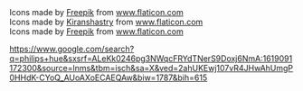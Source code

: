 <div>Icons made by <a href="https://www.freepik.com" title="Freepik">Freepik</a> from <a href="https://www.flaticon.com/" title="Flaticon">www.flaticon.com</a></div>
<div>Icons made by <a href="https://www.flaticon.com/authors/kiranshastry" title="Kiranshastry">Kiranshastry</a> from <a href="https://www.flaticon.com/" title="Flaticon">www.flaticon.com</a></div>
<div>Icons made by <a href="https://www.freepik.com" title="Freepik">Freepik</a> from <a href="https://www.flaticon.com/" title="Flaticon">www.flaticon.com</a></div>

https://www.google.com/search?q=philips+hue&sxsrf=ALeKk0246pg3NWqcFRYdTNerS9Doxj6NmA:1619091172300&source=lnms&tbm=isch&sa=X&ved=2ahUKEwj107vR4JHwAhUmgP0HHdK-CYoQ_AUoAXoECAEQAw&biw=1787&bih=615